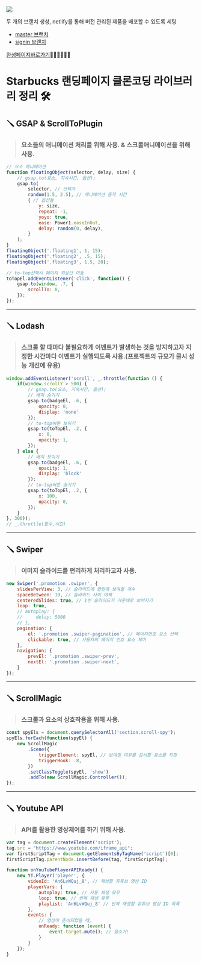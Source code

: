 <img src="https://img.shields.io/badge/Netlify-00C7B7?style=for-the-badge&logo=기술스택아이콘&logoColor=white">

두 개의 브랜치 생성, netlify를 통해 버전 관리된 제품을 배포할 수 있도록 세팅

* [master 브랜치](https://github.com/iamoki/starbusks-clone/tree/master)
* [signin 브랜치](https://github.com/iamoki/starbusks-clone/tree/signin)

[완성페이지바로가기](https://sunny-trifle-6ce7f9.netlify.app/)🏃‍♂️🏃‍♂️🏃‍♂️

# Starbucks 랜딩페이지 클론코딩 라이브러리 정리 🛠

## 🪛 **GSAP & ScrollToPlugin**
>### 요소들의 애니메이션 처리를 위해 사용. & 스크롤애니메이션을 위해 사용.

~~~javascript
// 요소 애니메이션
function floatingObject(selector, delay, size) {
    // gsap.to(요소, 지속시간, 옵션);
    gsap.to(
        selector, // 선택자
        random(1.5, 2.5), // 애니메이션 동작 시간
        { // 옵션들
            y: size,
            repeat: -1,
            yoyo: true,
            ease: Power1.easeInOut,
            delay: random(0, delay),
        }
    );
}
floatingObject('.floating1', 1, 15);
floatingObject('.floating2', .5, 15);
floatingObject('.floating3', 1.5, 20);
~~~

~~~javascript
// to-top선택시 페이지 최상단 이동
toTopEl.addEventListener('click', function() {
    gsap.to(window, .7, {
        scrollTo: 0,
    });
});
~~~
---
## 🪛 **Lodash**
>### 스크롤 할 때마다 불필요하게 이벤트가 발생하는 것을 방지하고자 지정한 시간마다 이벤트가 실행되도록 사용.(프로젝트의 규모가 클시 성능 개선에 유용)

~~~javascript
window.addEventListener('scroll', _.throttle(function () {
    if(window.scrollY > 500) {
        // gsap.to(요소, 지속시간, 옵션);
        // 배지 숨기기
        gsap.to(badgeEl, .6, {
            opacity: 0,
            display: 'none'
        });
        // to-top버튼 보이기
        gsap.to(toTopEl, .2, {
            x: 0,
            opacity: 1,
        });
    } else {
        // 배지 보이기
        gsap.to(badgeEl, .6, {
            opacity: 1,
            display: 'block'
        });
        // to-top버튼 숨기기
        gsap.to(toTopEl, .2, {
            x: 100,
            opacity: 0,
        });
    }
}, 300));
// _.throttle(함수,시간)
~~~
---
## 🪛 **Swiper**
>### 이미지 슬라이드를 편리하게 처리하고자 사용.
~~~javascript
new Swiper('.promotion .swiper', {
    slidesPerView: 3, // 슬라이드에 한번에 보여줄 개수
    spaceBetween: 10, // 슬라이드 사이 여백
    centeredSlides: true, // 1번 슬라이드가 가운데로 보여지기
    loop: true,
    // autoplay: {
    //     delay: 5000
    // },
    pagination: {
        el: '.promotion .swiper-pagination', // 페이지번호 요소 선택
        clickable: true, // 사용자의 페이지 번호 요소 제어
    },
    navigation: {
        prevEl: '.promotion .swiper-prev',
        nextEl: '.promotion .swiper-next',
    }
});
~~~
---
## 🪛 **ScrollMagic**
>### 스크롤과 요소의 상호작용을 위해 사용.
~~~javascript
const spyEls = document.querySelectorAll('section.scroll-spy');
spyEls.forEach(function(spyEl) {
    new ScrollMagic
        .Scene({
            triggerElement: spyEl, // 보여짐 여부를 감시할 요소를 지정
            triggerHook: .8,
        })
        .setClassToggle(spyEl, 'show')
        .addTo(new ScrollMagic.Controller());
});
~~~
---
## 🪛 **Youtube API**
>### API를 활용한 영상제어를 하기 위해 사용.
~~~javascript
var tag = document.createElement('script');
tag.src = "https://www.youtube.com/iframe_api";
var firstScriptTag = document.getElementsByTagName('script')[0];
firstScriptTag.parentNode.insertBefore(tag, firstScriptTag);

function onYouTubePlayerAPIReady() {
    new YT.Player('player', {
        videoId: 'An6LvWQuj_8', // 재생할 유튜브 영상 ID
        playerVars: {
            autoplay: true, // 자동 재생 유무
            loop: true, // 반복 재생 유무
            playlist: 'An6LvWQuj_8' // 반복 재생할 유튜브 영상 ID 목록
        },
        events: {
            // 영상이 준비되었을 때,
            onReady: function (event) {
                event.target.mute(); // 음소거!
            }
        }
    });
}
~~~
